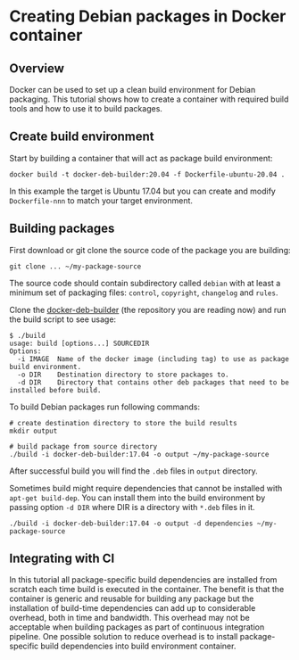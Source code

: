 
# Creating Debian packages in Docker container

## Overview

Docker can be used to set up a clean build environment for Debian
packaging.  This tutorial shows how to create a container with
required build tools and how to use it to build packages.

## Create build environment

Start by building a container that will act as package build environment:

    docker build -t docker-deb-builder:20.04 -f Dockerfile-ubuntu-20.04 .

In this example the target is Ubuntu 17.04 but you can create and
modify `Dockerfile-nnn` to match your target environment.

## Building packages

First download or git clone the source code of the package you are
building:

    git clone ... ~/my-package-source

The source code should contain subdirectory called `debian` with at
least a minimum set of packaging files: `control`, `copyright`,
`changelog` and `rules`.

Clone the
[docker-deb-builder](https://github.com/tsaarni/docker-deb-builder)
(the repository you are reading now) and run the build script to see
usage:

    $ ./build
    usage: build [options...] SOURCEDIR
    Options:
      -i IMAGE  Name of the docker image (including tag) to use as package build environment.
      -o DIR    Destination directory to store packages to.
      -d DIR    Directory that contains other deb packages that need to be installed before build.

To build Debian packages run following commands:

    # create destination directory to store the build results
    mkdir output

    # build package from source directory
    ./build -i docker-deb-builder:17.04 -o output ~/my-package-source

After successful build you will find the `.deb` files in `output`
directory.

Sometimes build might require dependencies that cannot be installed with
`apt-get build-dep`.  You can install them into the build environment
by passing option `-d DIR` where DIR is a directory with `*.deb` files
in it.

    ./build -i docker-deb-builder:17.04 -o output -d dependencies ~/my-package-source

## Integrating with CI

In this tutorial all package-specific build dependencies are installed
from scratch each time build is executed in the container.  The
benefit is that the container is generic and reusable for building any
package but the installation of build-time dependencies can add up to
considerable overhead, both in time and bandwidth.  This overhead may
not be acceptable when building packages as part of continuous
integration pipeline.  One possible solution to reduce overhead is to
install package-specific build dependencies into build environment
container.
